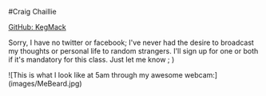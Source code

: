 
#Craig Chaillie

[GitHub: KegMack](https://github.com/KegMack)

Sorry, I have no twitter or facebook; I've never had the desire to broadcast my thoughts or personal life to random strangers.  I'll sign up for one or both if it's mandatory for this class.  Just let me know ; )

![This is what I look like at 5am through my awesome webcam:] (images/MeBeard.jpg)
